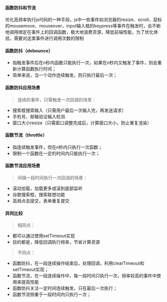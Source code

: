 #### 函数防抖和节流
优化高频率执行js代码的一种手段，js中一些事件如浏览器的resize、scroll，鼠标的mousemove、mouseover，input输入框的keypress等事件在触发时，会不断地调用绑定在事件上的回调函数，极大地浪费资源，降低前端性能，为了优化体验，需要对这类事件进行调用次数的限制

#### 函数防抖（debounce）
* 指触发事件后在n秒内函数只能执行一次，如果在n秒内又触发了事件，则会重新计算函数执行时间；
* 简单来说，当一个动作连续触发，则只执行最后一次；

#### 函数防抖应用场景
> 连续的事件，只需触发一次回调的场景：
* 搜索框搜索输入（只需用户最后一次输入完，再发送请求）
* 手机号、邮箱验证输入检测
* 窗口大小resize（只需窗口调整完成后，计算窗口大小，防止重复渲染）

#### 函数节流（throttle）
* 指连续触发事件，但在n秒内只执行一次函数；
* 限制一个函数在一定的时间内只能执行一次；

#### 函数节流应用场景
> 间隔一段时间执行一次回调的场景：
* 滚动加载，加载更多或滚到底部监听
* 谷歌搜索框，搜索联想功能
* 高频点击提交，表单重复提交

#### 异同比较
> 相同点：
* 都可以通过使用setTimeout实现
* 目的都是，降低回调执行频率，节省计算资源
> 不同点：
* 函数防抖，在一段连续操作结束后，处理回调，利用clearTimeout和setTimeout实现；
* 函数节流，在一段连续操作中，每一段时间只执行一次，频率较高的事件中使用来提高性能
* 函数防抖关注一定时间连续触发，只在最后一次执行；
* 函数节流侧重于一段时间内只执行一次；